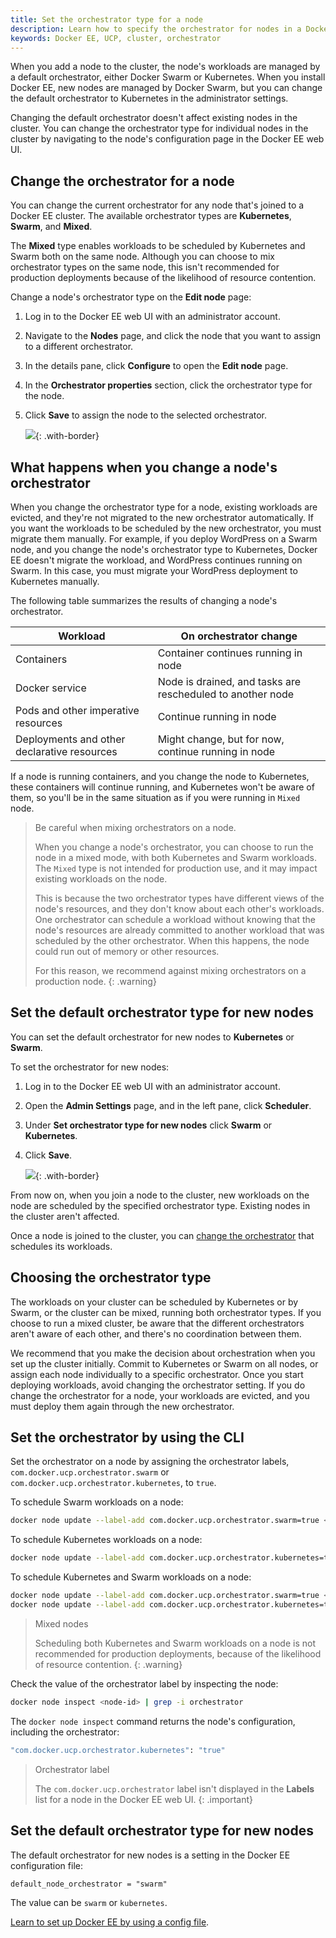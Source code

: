 ```yaml
---
title: Set the orchestrator type for a node
description: Learn how to specify the orchestrator for nodes in a Docker Enterprise Edition cluster.
keywords: Docker EE, UCP, cluster, orchestrator
---
```


When you add a node to the cluster, the node's workloads are managed by a
default orchestrator, either Docker Swarm or Kubernetes. When you install
Docker EE, new nodes are managed by Docker Swarm, but you can change the
default orchestrator to Kubernetes in the administrator settings.

Changing the default orchestrator doesn't affect existing nodes in the cluster.
You can change the orchestrator type for individual nodes in the cluster
by navigating to the node's configuration page in the Docker EE web UI.

## Change the orchestrator for a node

You can change the current orchestrator for any node that's joined to a
Docker EE cluster. The available orchestrator types are **Kubernetes**,
**Swarm**, and **Mixed**.

The **Mixed** type enables workloads to be scheduled by Kubernetes and Swarm
both on the same node. Although you can choose to mix orchestrator types on the
same node, this isn't recommended for production deployments because of the
likelihood of resource contention.

Change a node's orchestrator type on the **Edit node** page:

1.  Log in to the Docker EE web UI with an administrator account.
2.  Navigate to the **Nodes** page, and click the node that you want to assign
    to a different orchestrator.
3.  In the details pane, click **Configure** to open the **Edit node** page.
4.  In the **Orchestrator properties** section, click the orchestrator type
    for the node.
5.  Click **Save** to assign the node to the selected orchestrator.

    ![](../../images/change-orchestrator-for-node-1.png){: .with-border}

## What happens when you change a node's orchestrator

When you change the orchestrator type for a node, existing workloads are
evicted, and they're not migrated to the new orchestrator automatically.
If you want the workloads to be scheduled by the new orchestrator, you must
migrate them manually. For example, if you deploy WordPress on a Swarm
node, and you change the node's orchestrator type to Kubernetes, Docker EE
doesn't migrate the workload, and WordPress continues running on Swarm. In
this case, you must migrate your WordPress deployment to Kubernetes manually.

The following table summarizes the results of changing a node's orchestrator.

|                  Workload                   |                   On orchestrator change                   |
| ------------------------------------------- | ---------------------------------------------------------- |
| Containers                                  | Container continues running in node                        |
| Docker service                              | Node is drained, and tasks are rescheduled to another node |
| Pods and other imperative resources         | Continue running in node                                   |
| Deployments and other declarative resources | Might change, but for now, continue running in node        |

If a node is running containers, and you change the node to Kubernetes, these
containers will continue running, and Kubernetes won't be aware of them, so
you'll be in the same situation as if you were running in `Mixed` node.

> Be careful when mixing orchestrators on a node.
>
> When you change a node's orchestrator, you can choose to run the node in a
> mixed mode, with both Kubernetes and Swarm workloads. The `Mixed` type
> is not intended for production use, and it may impact existing workloads
> on the node.
>
> This is because the two orchestrator types have different views of the node's
> resources, and they don't know about each other's workloads. One orchestrator
> can schedule a workload without knowing that the node's resources are already
> committed to another workload that was scheduled by the other orchestrator.
> When this happens, the node could run out of memory or other resources.
>
> For this reason, we recommend against mixing orchestrators on a production
> node. 
{: .warning}

## Set the default orchestrator type for new nodes

You can set the default orchestrator for new nodes to **Kubernetes** or
**Swarm**.

To set the orchestrator for new nodes:

1.  Log in to the Docker EE web UI with an administrator account.
2.  Open the **Admin Settings** page, and in the left pane, click **Scheduler**.
3.  Under **Set orchestrator type for new nodes** click **Swarm**
    or **Kubernetes**.
4.  Click **Save**.
    
    ![](../../images/join-nodes-to-cluster-1.png){: .with-border}

From now on, when you join a node to the cluster, new workloads on the node
are scheduled by the specified orchestrator type. Existing nodes in the cluster
aren't affected.

Once a node is joined to the cluster, you can
[change the orchestrator](#change-the-orchestrator-for-a-node) that schedules its
workloads.

## Choosing the orchestrator type

The workloads on your cluster can be scheduled by Kubernetes or by Swarm, or
the cluster can be mixed, running both orchestrator types. If you choose to
run a mixed cluster, be aware that the different orchestrators aren't aware of
each other, and there's no coordination between them.

We recommend that you make the decision about orchestration when you set up the
cluster initially. Commit to Kubernetes or Swarm on all nodes, or assign each
node individually to a specific orchestrator. Once you start deploying workloads,
avoid changing the orchestrator setting. If you do change the orchestrator for a
node, your workloads are evicted, and you must deploy them again through the
new orchestrator.

## Set the orchestrator by using the CLI

Set the orchestrator on a node by assigning the orchestrator labels,
`com.docker.ucp.orchestrator.swarm` or `com.docker.ucp.orchestrator.kubernetes`,
to `true`.

To schedule Swarm workloads on a node:

```bash
docker node update --label-add com.docker.ucp.orchestrator.swarm=true <node-id>
```

To schedule Kubernetes workloads on a node:

```bash
docker node update --label-add com.docker.ucp.orchestrator.kubernetes=true <node-id>
```

To schedule Kubernetes and Swarm workloads on a node:

```bash
docker node update --label-add com.docker.ucp.orchestrator.swarm=true <node-id>
docker node update --label-add com.docker.ucp.orchestrator.kubernetes=true <node-id>
```

> Mixed nodes
> 
> Scheduling both Kubernetes and Swarm workloads on a node is not recommended
> for production deployments, because of the likelihood of resource contention.
{: .warning}

Check the value of the orchestrator label by inspecting the node:

```bash
docker node inspect <node-id> | grep -i orchestrator
```

The `docker node inspect` command returns the node's configuration, including
the orchestrator:

```bash
"com.docker.ucp.orchestrator.kubernetes": "true"
```

> Orchestrator label
>
> The `com.docker.ucp.orchestrator` label isn't displayed in the **Labels**
> list for a node in the Docker EE web UI.
{: .important}

## Set the default orchestrator type for new nodes

The default orchestrator for new nodes is a setting in the Docker EE
configuration file:

```
default_node_orchestrator = "swarm"
```

The value can be `swarm` or `kubernetes`.

[Learn to set up Docker EE by using a config file](ucp-configuration-file.md).


